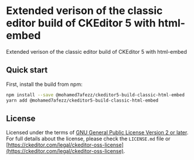 Extended verison of the classic editor build of CKEditor 5 with html-embed
========================================

Extended verison of the classic editor build of CKEditor 5 with html-embed

## Quick start

First, install the build from npm:

```bash
npm install --save @mohamed7afezz/ckeditor5-build-classic-html-embed
yarn add @mohamed7afezz/ckeditor5-build-classic-html-embed
```

## License

Licensed under the terms of [GNU General Public License Version 2 or later](http://www.gnu.org/licenses/gpl.html). For full details about the license, please check the `LICENSE.md` file or [https://ckeditor.com/legal/ckeditor-oss-license](https://ckeditor.com/legal/ckeditor-oss-license).
